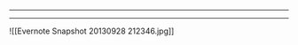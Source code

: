 ______________________________________________________________________

______________________________________________________________________

!\[\[Evernote Snapshot 20130928 212346.jpg\]\]
